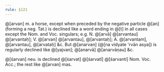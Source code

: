 ```yaml
---
rule: §121
---
```


@[arvan] m. a horse, except when preceded by the negative particle @[an] (forming a neg. Tat.) is declined like a word ending in @[t] in all cases except the Nom. and Voc. singulars; e.g. N. @[arvā] @[arvantau] @[arvantaḥ]; V. @[arvan] @[arvantau], @[arvantaḥ]; A. @[arvantam], @[arvantau], @[arvataḥ] &c. But @[anarvan] (@[na vidyate 'rvān asya]) is regularly declined like @[yajvan]; @[anarvā] @[anarvāṇau] &c.

@[śarvan] neu. is declined @[śarvat] @[śarvatī] @[śarvanti] Nom. Voc. Acc.; the rest like @[arvan] mas.